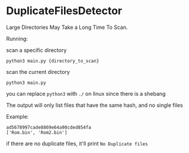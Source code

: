 # DuplicateFilesDetector
Large Directories May Take a Long Time To Scan.

Running:

scan a specific directory

`python3 main.py {directory_to_scan}`

scan the current directory

`python3 main.py`

you can replace `python3` with `./` on linux since there is a shebang

The output will only list files that have the same hash, and no single files

Example:

```
ad5678997cade8869e64a90cded854fa
['Rom.bin', 'Rom2.bin']
```

if there are no duplicate files, it'll print `No Duplicate files`

